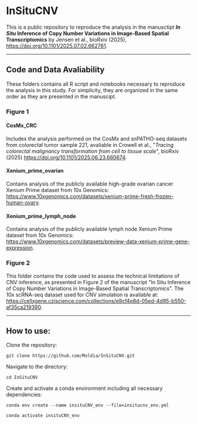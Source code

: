 # InSituCNV
This is a public repository to reproduce the analysis in the manusctipt ***In Situ* Inference of Copy Number Variations in Image-Based Spatial Transcriptomics** by Jensen et al., bioRxiv (2025), https://doi.org/10.1101/2025.07.02.662761.

*** 
## Code and Data Avaliability
These folders contains all R script and notebooks necessary to reproduce the analysis in this study. For simplicity, they are organized in the same order as they are presented in the manuscipt. 

### Figure 1
#### CosMx_CRC
Includes the analysis performed on the CosMx and snPATHO-seq datasets from colorectal tumor sample 221, avaliable in Crowell et al., "*Tracing colorectal malignancy transformation from cell to tissue scale*", bioRxiv (2025) https://doi.org/10.1101/2025.06.23.660674.
#### Xenium_prime_ovarian
Contains analysis of the publicly available high-grade ovarian cancer Xenium Prime dataset from 10x Genomics: https://www.10xgenomics.com/datasets/xenium-prime-fresh-frozen-human-ovary.
#### Xenium_prime_lymph_node
Contains analysis of the publicly available lymph node Xenium Prime dataset from 10x Genomics: https://www.10xgenomics.com/datasets/preview-data-xenium-prime-gene-expression.

### Figure 2
This folder contains the code used to assess the technical limitations of CNV inference, as presented in Figure 2 of the manuscript "In Situ Inference of Copy Number Variations in Image-Based Spatial Transcriptomics". The 10x scRNA-seq dataset used for CNV simulation is available at: https://cellxgene.cziscience.com/collections/e9cf4e8d-05ed-4d95-b550-af35ca219390.



***
## How to use:
Clone the repository:

```git clone https://github.com/Moldia/InSituCNV.git```

Navigate to the directory:

```cd InSituCNV```

Create and activate a conda environment including all necessary dependencies:

```conda env create --name insituCNV_env --file=insitucnv_env.yml```

```conda activate insituCNV_env```



